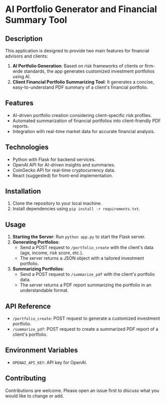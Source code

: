 # AI Portfolio Generator and Financial Summary Tool

## Description
This application is designed to provide two main features for financial advisors and clients:
1. **AI Portfolio Generation**: Based on risk frameworks of clients or firm-wide standards, the app generates customized investment portfolios using AI.
2. **Client Financial Portfolio Summarizing Tool**: It generates a concise, easy-to-understand PDF summary of a client's financial portfolio.

## Features
- AI-driven portfolio creation considering client-specific risk profiles.
- Automated summarization of financial portfolios into client-friendly PDF reports.
- Integration with real-time market data for accurate financial analysis.

## Technologies
- Python with Flask for backend services.
- OpenAI API for AI-driven insights and summaries.
- CoinGecko API for real-time cryptocurrency data.
- React (suggested) for front-end implementation.

## Installation
1. Clone the repository to your local machine.
2. Install dependencies using `pip install -r requirements.txt`.

## Usage
1. **Starting the Server**: Run `python app.py` to start the Flask server.
2. **Generating Portfolios**:
   - Send a POST request to `/portfolio_create` with the client's data (age, income, risk score, etc.).
   - The server returns a JSON object with a tailored investment portfolio.
3. **Summarizing Portfolios**:
   - Send a POST request to `/summarize_pdf` with the client's portfolio data.
   - The server returns a PDF report summarizing the portfolio in an understandable format.

## API Reference
- `/portfolio_create`: POST request to generate a customized investment portfolio.
- `/summarize_pdf`: POST request to create a summarized PDF report of a client's portfolio.

## Environment Variables
- `OPENAI_API_KEY`: API key for OpenAI.

## Contributing
Contributions are welcome. Please open an issue first to discuss what you would like to change or add.
